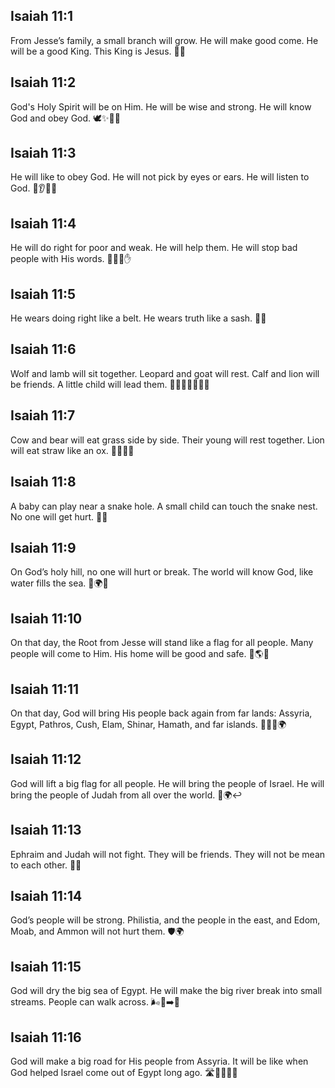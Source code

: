 ## Isaiah 11:1
From Jesse’s family, a small branch will grow. He will make good come. He will be a good King. This King is Jesus. 🌱👑
## Isaiah 11:2
God's Holy Spirit will be on Him. He will be wise and strong. He will know God and obey God. 🕊️✨💪🙏
## Isaiah 11:3
He will like to obey God. He will not pick by eyes or ears. He will listen to God. 👀👂🚫🙏
## Isaiah 11:4
He will do right for poor and weak. He will help them. He will stop bad people with His words. 🤝🧒💬✋
## Isaiah 11:5
He wears doing right like a belt. He wears truth like a sash. 🥋🧣
## Isaiah 11:6
Wolf and lamb will sit together. Leopard and goat will rest. Calf and lion will be friends. A little child will lead them. 🐺🐑🐆🐐🐮🦁👶
## Isaiah 11:7
Cow and bear will eat grass side by side. Their young will rest together. Lion will eat straw like an ox. 🐄🐻🌾🦁
## Isaiah 11:8
A baby can play near a snake hole. A small child can touch the snake nest. No one will get hurt. 👶🐍
## Isaiah 11:9
On God’s holy hill, no one will hurt or break. The world will know God, like water fills the sea. 🗻🌍🌊
## Isaiah 11:10
On that day, the Root from Jesse will stand like a flag for all people. Many people will come to Him. His home will be good and safe. 🚩🌎🏡
## Isaiah 11:11
On that day, God will bring His people back again from far lands: Assyria, Egypt, Pathros, Cush, Elam, Shinar, Hamath, and far islands. 🧭🚶‍♂️🌍
## Isaiah 11:12
God will lift a big flag for all people. He will bring the people of Israel. He will bring the people of Judah from all over the world. 🚩🌍↩️
## Isaiah 11:13
Ephraim and Judah will not fight. They will be friends. They will not be mean to each other. 🤝😊
## Isaiah 11:14
God’s people will be strong. Philistia, and the people in the east, and Edom, Moab, and Ammon will not hurt them. 🛡️🌍
## Isaiah 11:15
God will dry the big sea of Egypt. He will make the big river break into small streams. People can walk across. 🌬️🌊➡️🚶
## Isaiah 11:16
God will make a big road for His people from Assyria. It will be like when God helped Israel come out of Egypt long ago. 🛣️🏃‍♂️🇮🇱
